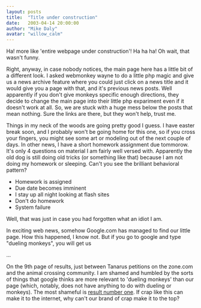 ```yaml
---
layout: posts
title:  "Title under construction"
date:   2003-04-14 20:00:00
author: "Mike Daly"
avatar: "willow_calm"
---
```

Ha! more like 'entire webpage under construction'! Ha ha ha! Oh wait, that wasn't funny.

 Right, anyway, in case nobody notices, the main page here has a little bit of a different look. I asked webmonkey wayne to do a little php magic and give us a news archive feature where you could just click on a news title and it would give you a page with that, and it's previous news posts. Well apparently if you don't give monkeys specific enough directions, they decide to change the main page into their little php expariment even if it doesn't work at all. So, we are stuck with a huge mess below the posts that mean nothing. Sure the links are there, but they won't help, trust me.

 Things in my neck of the woods are going pretty good I guess. I have easter break soon, and I probably won't be going home for this one, so if you cross your fingers, you might see some art or modeling out of the next couple of days. In other news, I have a short homework assignment due tommorow. It's only 4 questions on material I am fairly well versed with. Apparently the old dog is still doing old tricks (or something like that) because I am not doing my homework or sleeping. Can't you see the brilliant behavioral pattern?

* Homework is assigned
* Due date becomes imminent
* I stay up all night looking at flash sites
* Don't do homework
* System failure

Well, that was just in case you had forgotten what an idiot I am.

 In exciting web news, somehow Google.com has managed to find our little page. How this happened, I know not. But if you go to google and type &quot;dueling monkeys&quot;, you will get us

 ...

 On the 9th page of results, just between Tanarus petitions on the zone.com and the animal crossing community. I am shamed and humbled by the sorts of things that google thinks are more relevant to 'dueling monkeys' than our page (which, notably, does not have anything to do with dueling or monkeys). The most shameful is [result number one](http://www.expage.com/kcep10). If crap like this can make it to the internet, why can't our brand of crap make it to the top?
